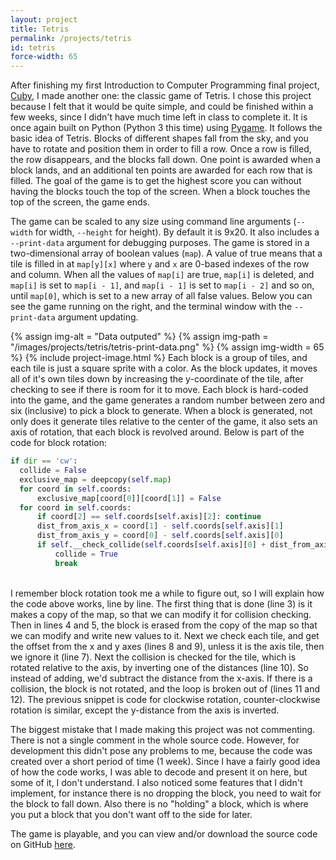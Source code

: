 ```yaml
---
layout: project
title: Tetris
permalink: /projects/tetris
id: tetris
force-width: 65
---
```

After finishing my first Introduction to Computer Programming final project, [Cuby](/projects/cuby), I made another one: the classic game of Tetris. I chose this project because I felt that it would be quite simple, and could be finished within a few weeks, since I didn't have much time left in class to complete it. It is once again built on Python (Python 3 this time) using [Pygame](https://www.pygame.org/). It follows the basic idea of Tetris. Blocks of different shapes fall from the sky, and you have to rotate and position them in order to fill a row. Once a row is filled, the row disappears, and the blocks fall down. One point is awarded when a block lands, and an additional ten points are awarded for each row that is filled. The goal of the game is to get the highest score you can without having the blocks touch the top of the screen. When a block touches the top of the screen, the game ends.

The game can be scaled to any size using command line arguments (`--width` for width, `--height` for height). By default it is 9x20. It also includes a `--print-data` argument for debugging purposes. The game is stored in a two-dimensional array of boolean values (`map`). A value of true means that a tile is filled in at `map[y][x]` where `y` and `x` are 0-based indexes of the row and column. When all the values of `map[i]` are true, `map[i]` is deleted, and `map[i]` is set to `map[i - 1]`, and `map[i - 1]` is set to `map[i - 2]` and so on, until `map[0]`, which is set to a new array of all false values. Below you can see the game running on the right, and the terminal window with the `--print-data` argument updating.

{% assign img-alt = "Data outputed" %}
{% assign img-path = "/images/projects/tetris/tetris-print-data.png" %}
{% assign img-width = 65 %}
{% include project-image.html %}
Each block is a group of tiles, and each tile is just a square sprite with a color. As the block updates, it moves all of it's own tiles down by increasing the y-coordinate of the tile, after checking to see if there is room for it to move. Each block is hard-coded into the game, and the game generates a random number between zero and six (inclusive) to pick a block to generate. When a block is generated, not only does it generate tiles relative to the center of the game, it also sets an axis of rotation, that each block is revolved around. Below is part of the code for block rotation:

```py
if dir == 'cw':
  collide = False
  exclusive_map = deepcopy(self.map)
  for coord in self.coords:
      exclusive_map[coord[0]][coord[1]] = False
  for coord in self.coords:
      if coord[2] == self.coords[self.axis][2]: continue
      dist_from_axis_x = coord[1] - self.coords[self.axis][1]
      dist_from_axis_y = coord[0] - self.coords[self.axis][0]
      if self.__check_collide(self.coords[self.axis][0] + dist_from_axis_x * -1, self.coords[self.axis][1] + dist_from_axis_y, map=exclusive_map):
          collide = True
          break
```
<br>
I remember block rotation took me a while to figure out, so I will explain how the code above works, line by line. The first thing that is done (line 3) is it makes a copy of the map, so that we can modify it for collision checking. Then in lines 4 and 5, the block is erased from the copy of the map so that we can modify and write new values to it. Next we check each tile, and get the offset from the x and y axes (lines 8 and 9), unless it is the axis tile, then we ignore it (line 7). Next the collision is checked for the tile, which is rotated relative to the axis, by inverting one of the distances (line 10). So instead of adding, we'd subtract the distance from the x-axis. If there is a collision, the block is not rotated, and the loop is broken out of (lines 11 and 12). The previous snippet is code for clockwise rotation, counter-clockwise rotation is similar, except the y-distance from the axis is inverted.

The biggest mistake that I made making this project was not commenting. There is not a single comment in the whole source code. However, for development this didn't pose any problems to me, because the code was created over a short period of time (1 week). Since I have a fairly good idea of how the code works, I was able to decode and present it on here, but some of it, I don't understand. I also noticed some features that I didn't implement, for instance there is no dropping the block, you need to wait for the block to fall down. Also there is no "holding" a block, which is where you put a block that you don't want off to the side for later.

The game is playable, and you can view and/or download the source code on GitHub [here](https://github.com/arkinSolomon/tetris).
